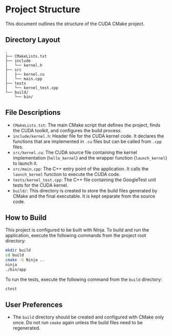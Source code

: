 # Project Structure

This document outlines the structure of the CUDA CMake project.

## Directory Layout

```
.
├── CMakeLists.txt
├── include
│   └── kernel.h
├── src
│   ├── kernel.cu
│   └── main.cpp
├── tests
│   └── kernel_test.cpp
└── build/
    └── bin/
```

## File Descriptions

*   `CMakeLists.txt`: The main CMake script that defines the project, finds the CUDA toolkit, and configures the build process.
*   `include/kernel.h`: Header file for the CUDA kernel code. It declares the functions that are implemented in `.cu` files but can be called from `.cpp` files.
*   `src/kernel.cu`: The CUDA source file containing the kernel implementation (`hello_kernel`) and the wrapper function (`launch_kernel`) to launch it.
*   `src/main.cpp`: The C++ entry point of the application. It calls the `launch_kernel` function to execute the CUDA code.
*   `tests/kernel_test.cpp`: The C++ file containing the GoogleTest unit tests for the CUDA kernel.
*   `build/`: This directory is created to store the build files generated by CMake and the final executable. It is kept separate from the source code.

## How to Build

This project is configured to be built with Ninja. To build and run the application, execute the following commands from the project root directory:

```bash
mkdir build
cd build
cmake -G Ninja ..
ninja
./bin/app
```

To run the tests, execute the following command from the `build` directory:

```bash
ctest
```

## User Preferences

*   The `build` directory should be created and configured with CMake only once. Do not run `cmake` again unless the build files need to be regenerated.